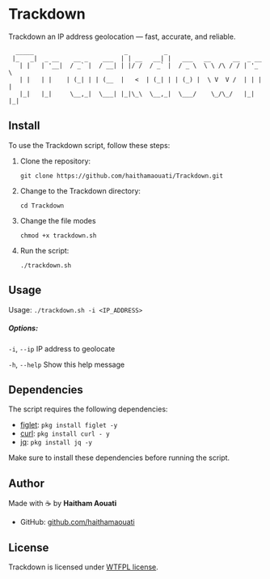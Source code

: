 # Trackdown
Trackdown an IP address geolocation — fast, accurate, and reliable.

```
  _____                         _          _                            
 |_   _|  _ __    __ _    ___  | | __   __| |   ___   __      __  _ __  
   | |   | '__|  / _` |  / __| | |/ /  / _` |  / _ \  \ \ /\ / / | '_ \ 
   | |   | |    | (_| | | (__  |   <  | (_| | | (_) |  \ V  V /  | | | |
   |_|   |_|     \__,_|  \___| |_|\_\  \__,_|  \___/    \_/\_/   |_| |_|
```

## Install

To use the Trackdown script, follow these steps:

1. Clone the repository:

    ```
    git clone https://github.com/haithamaouati/Trackdown.git
    ```

2. Change to the Trackdown directory:

    ```
    cd Trackdown
    ```
    
3. Change the file modes
    ```
    chmod +x trackdown.sh
    ```
    
5. Run the script:

    ```
    ./trackdown.sh
    ```
## Usage

Usage: `./trackdown.sh -i <IP_ADDRESS>`

##### Options:

`-i`, `--ip`       IP address to geolocate

`-h`, `--help`     Show this help message

## Dependencies

The script requires the following dependencies:

- [figlet](): `pkg install figlet -y`
- [curl](https://curl.se/): `pkg install curl - y`
- [jq](https://stedolan.github.io/jq/): `pkg install jq -y`

Make sure to install these dependencies before running the script.

## Author

Made with :coffee: by **Haitham Aouati**
  - GitHub: [github.com/haithamaouati](https://github.com/haithamaouati)

## License

Trackdown is licensed under [WTFPL license](LICENSE).
